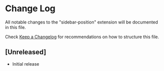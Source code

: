 # Change Log

All notable changes to the "sidebar-position" extension will be documented in this file.

Check [Keep a Changelog](http://keepachangelog.com/) for recommendations on how to structure this file.

## [Unreleased]

- Initial release